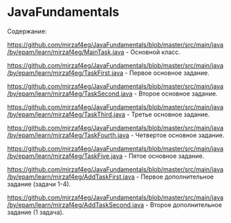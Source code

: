 # JavaFundamentals
Содержание:

https://github.com/mirzaf4eg/JavaFundamentals/blob/master/src/main/java/by/epam/learn/mirzaf4eg/MainTask.java - Основной класс.

https://github.com/mirzaf4eg/JavaFundamentals/blob/master/src/main/java/by/epam/learn/mirzaf4eg/TaskFirst.java - Первое основное задание.

https://github.com/mirzaf4eg/JavaFundamentals/blob/master/src/main/java/by/epam/learn/mirzaf4eg/TaskSecond.java - Второе основное задание.

https://github.com/mirzaf4eg/JavaFundamentals/blob/master/src/main/java/by/epam/learn/mirzaf4eg/TaskThird.java - Третье основное задание.

https://github.com/mirzaf4eg/JavaFundamentals/blob/master/src/main/java/by/epam/learn/mirzaf4eg/TaskFourth.java - Четвертое основное задание.

https://github.com/mirzaf4eg/JavaFundamentals/blob/master/src/main/java/by/epam/learn/mirzaf4eg/TaskFive.java - Пятое основное задание.

https://github.com/mirzaf4eg/JavaFundamentals/blob/master/src/main/java/by/epam/learn/mirzaf4eg/AddTaskFirst.java - Первое дополнительное задание (задачи 1-4).

https://github.com/mirzaf4eg/JavaFundamentals/blob/master/src/main/java/by/epam/learn/mirzaf4eg/AddTaskSecond.java - Второе дополнительное задание (1 задача).

